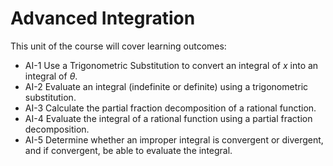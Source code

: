 Advanced Integration
=======================

This unit of the course will cover learning outcomes:

- AI-1 Use a Trigonometric Substitution to convert an integral of $x$ into an integral of $\theta$.
- AI-2 Evaluate an integral (indefinite or definite) using a trigonometric substitution.
- AI-3 Calculate the partial fraction decomposition of a rational function.
- AI-4 Evaluate the integral of a rational function using a partial fraction decomposition.
- AI-5 Determine whether an improper integral is convergent or divergent, and if convergent, be able to evaluate the integral. 


